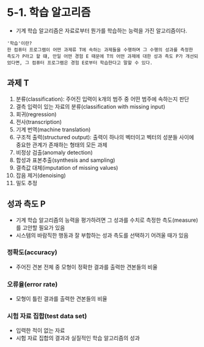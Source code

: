 # 5-1. 학습 알고리즘

* 기계 학습 알고리즘은 자료로부터 뭔가를 학습하는 능력을 가진 알고리즘이다.

```
'학습'이란?
한 컴퓨터 프로그램이 어떤 과제류 T에 속하는 과제들을 수행하며 그 수행의 성과를 측정한 측도가 P라고 할 떄, 만일 어떤 경험 E 때문에 T의 어떤 과제에 대한 성과 측도 P가 개선되었다면, 그 컴퓨터 프로그램은 경험 E로부터 학습한다고 말할 수 있다.
```

## 과제 T

1. 분류(classification): 주어진 입력이 k개의 범주 중 어떤 범주에 속하는지 판단
2. 결측 입력이 있는 자료의 분류(classification with missing input)
3. 회귀(regression)
4. 전사(transcription)
5. 기계 번역(machine translation)
6. 구조적 출력(structured output): 출력이 하나의 벡터이고 벡터의 성분들 사이에 중요한 관계가 존재하는 형태의 모든 과제
7. 비정상 검출(anomaly detection)
8. 합성과 표본추출(synthesis and sampling)
9. 결측값 대체(imputation of missing values)
10. 잡음 제거(denoising)
11. 밀도 추정

## 성과 측도 P

* 기계 학습 알고리즘의 능력을 평가하려면 그 성과를 수치로 측정한 측도(measure)를 고안할 필요가 있음
* 시스템의 바람직한 행동과 잘 부합하는 성과 측도를 선택하기 어려울 때가 있음

### 정확도(accuracy)

* 주어진 견본 전체 중 모형이 정확한 결과를 출력한 견본들의 비율

### 오류율(error rate)

* 모형이 틀린 결과를 출력한 견본들의 비율

### 시험 자료 집합(test data set)

* 입력한 적이 없는 자료
* 시험 자료 집합의 결과과 실질적인 학습 알고리즘의 성과
